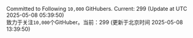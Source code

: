 Committed to Following `10,000` GitHubers. Current: <!-- FOLLOWING_COUNT -->299<!-- FOLLOWING_COUNT --> (Update at UTC <!-- LAST_UPDATED -->2025-05-08 05:39:50<!-- LAST_UPDATED -->)<br>
致力于关注`10,000`个GitHuber。当前：<!-- FOLLOWING_COUNT -->299<!-- FOLLOWING_COUNT --> (更新于北京时间 <!-- LAST_UPDATED_CST -->2025-05-08 13:39:50<!-- LAST_UPDATED_CST -->)

